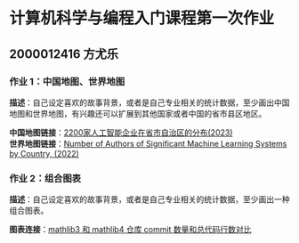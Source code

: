 # 计算机科学与编程入门课程第一次作业
## 2000012416 方尤乐
### 作业 1：中国地图、世界地图
**描述**：自己设定喜欢的故事背景，或者是自己专业相关的统计数据，至少画出中国地图和世界地图，有兴趣还可以扩展到其他国家或者中国的省市县区地区。

**中国地图链接**：[2200家人工智能企业在省市自治区的分布(2023)](./catmeow123456/HW1/hw1-1-1.html)  
**世界地图链接**：[Number of Authors of Significant Machine Learning Systems by Country, (2022)](./catmeow123456/HW1/hw1-1-2.html)

### 作业 2：组合图表
**描述**：自己设定喜欢的故事背景，或者是自己专业相关的统计数据，至少画出一种组合图表。

**图表连接**：[mathlib3 和 mathlib4 仓库 commit 数量和总代码行数对比](./catmeow123456/HW1/hw1-2.html)

